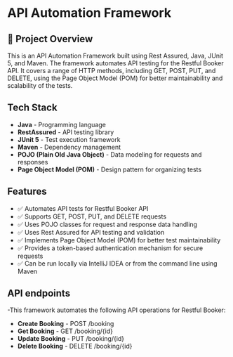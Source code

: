# API Automation Framework

## 📌 Project Overview
This is an API Automation Framework built using Rest Assured, Java, JUnit 5, and Maven. The framework automates API testing for the Restful Booker API. 
It covers a range of HTTP methods, including GET, POST, PUT, and DELETE, using the Page Object Model (POM) for better maintainability and scalability of the tests.

## Tech Stack
- **Java** - Programming language
- **RestAssured** - API testing library
- **JUnit 5** - Test execution framework
- **Maven** - Dependency management
- **POJO (Plain Old Java Object)** - Data modeling for requests and responses
- **Page Object Model (POM)** - Design pattern for organizing tests

## Features
- ✅ Automates API tests for Restful Booker API
- ✅ Supports GET, POST, PUT, and DELETE requests
- ✅ Uses POJO classes for request and response data handling
- ✅ Uses Rest Assured for API testing and validation
- ✅ Implements Page Object Model (POM) for better test maintainability
- ✅ Provides a token-based authentication mechanism for secure requests
- ✅ Can be run locally via IntelliJ IDEA or from the command line using Maven

## API endpoints
-This framework automates the following API operations for Restful Booker:
- **Create Booking** - POST /booking
- **Get Booking** - GET /booking/{id}
- **Update Booking** - PUT /booking/{id}
- **Delete Booking** - DELETE /booking/{id}
